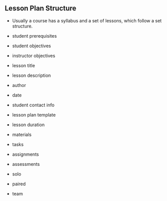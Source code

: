 ## Lesson Plan Structure

- Usually a course has a syllabus and a set of lessons, which follow a set structure.

- student prerequisites

- student objectives

- instructor objectives

- lesson title

- lesson description
- author
- date
- student contact info
- lesson plan template
- lesson duration
- materials

- tasks
- assignments
- assessments

- solo
- paired
- team
